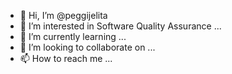 - 👋 Hi, I’m @peggijelita
- 👀 I’m interested in Software Quality Assurance ...
- 🌱 I’m currently learning ...
- 💞️ I’m looking to collaborate on ...
- 📫 How to reach me ...

<!---
peggijelita/peggijelita is a ✨ special ✨ repository because its `README.md` (this file) appears on your GitHub profile.
You can click the Preview link to take a look at your changes.
--->
